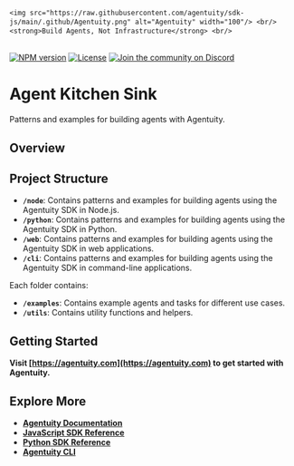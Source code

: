 # <div align="center">

    <img src="https://raw.githubusercontent.com/agentuity/sdk-js/main/.github/Agentuity.png" alt="Agentuity" width="100"/> <br/>
    <strong>Build Agents, Not Infrastructure</strong> <br/>

<br />
<a href="https://npm.im/@agentuity/sdk"><img alt="NPM version" src="https://img.shields.io/npm/v/%40agentuity%2Fsdk.svg"></a>
<a href="https://github.com/agentuity/sdk-js/blob/main/README.md"><img alt="License" src="https://badgen.now.sh/badge/license/Apache-2.0"></a>
<a href="https://discord.gg/vtn3hgUfuc"><img alt="Join the community on Discord" src="https://img.shields.io/discord/1332974865371758646.svg?style=flat"></a>
</div>
<br />

# Agent Kitchen Sink

Patterns and examples for building agents with Agentuity.

## Overview

## Project Structure

- **`/node`**: Contains patterns and examples for building agents using the Agentuity SDK in Node.js.
- **`/python`**: Contains patterns and examples for building agents using the Agentuity SDK in Python.
- **`/web`**: Contains patterns and examples for building agents using the Agentuity SDK in web applications.
- **`/cli`**: Contains patterns and examples for building agents using the Agentuity SDK in command-line applications.

Each folder contains:

- **`/examples`**: Contains example agents and tasks for different use cases.
- **`/utils`**: Contains utility functions and helpers.

## Getting Started

**Visit [https://agentuity.com](https://agentuity.com) to get started with Agentuity.**

## Explore More

- **[Agentuity Documentation](https://agentuity.dev/Introduction)**
- **[JavaScript SDK Reference](https://agentuity.dev/SDKs/javascript)**
- **[Python SDK Reference](https://agentuity.dev/SDKs/python)**
- **[Agentuity CLI](https://agentuity.dev/CLI/installation)**
